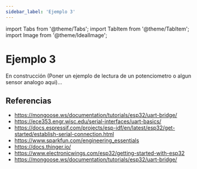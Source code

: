```yaml
---
sidebar_label: 'Ejemplo 3'
---
```


import Tabs from '@theme/Tabs';
import TabItem from '@theme/TabItem';
import Image from '@theme/IdealImage';

# Ejemplo 3

En construcción (Poner un ejemplo de lectura de un potenciometro o algun sensor analogo aqui)...

## Referencias

* https://mongoose.ws/documentation/tutorials/esp32/uart-bridge/
* https://ece353.engr.wisc.edu/serial-interfaces/uart-basics/
* https://docs.espressif.com/projects/esp-idf/en/latest/esp32/get-started/establish-serial-connection.html
* https://www.sparkfun.com/engineering_essentials
* https://docs.thinger.io/
* https://www.electronicwings.com/esp32/getting-started-with-esp32
* https://mongoose.ws/documentation/tutorials/esp32/uart-bridge/
